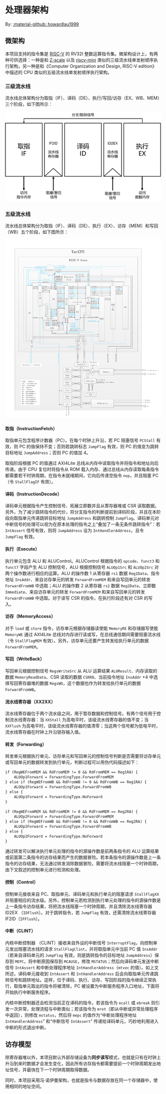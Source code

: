 # 处理器架构

By: [:material-github: howardlau1999](https://github.com/howardlau1999)

## 微架构

本项目支持的指令集是 [RISC-V](https://riscv.org/) 的 RV32I 整数运算指令集。微架构设计上，有两种可供选择：一种是和 [Z-scale](https://github.com/ucb-bar/zscale) 以及 [riscv-mini](https://github.com/ucb-bar/riscv-mini) 类似的三级流水线单发射顺序执行架构，另一种是和《Computer Organization and Design, RISC-V edition》中描述的 CPU 类似的五级流水线单发射顺序执行架构。

### 三级流水线

流水线总体架构分为取指（IF）、译码（DE）、执行/写回/访存（EX、WB、MEM）三个阶段，如下图所示：

![pipeline](images/pipeline.png)

### 五级流水线

流水线总体架构分为取指（IF）、译码（DE）、执行（EX）、访存（MEM）和写回（WB）五个阶段，如下图所示：

![pipeline](images/five_stage_pipeline_cpu_structure.png)

#### 取指（InstructionFetch）

取指单元包含程序计数器（PC）。在每个时钟上升沿，若 PC 阻塞信号 `PCStall` 有效，则 PC 的值保持不变；否则若跳转标志 `JumpFlag` 有效，则 PC 的值变为跳转目标地址 `JumpAddress`；否则 PC 的值加 4。

取指阶段根据 PC 的值通过 AXI4Lite 总线从内存中读取指令并将指令和地址向后传递。由于 CPU 复位时将指令从 ROM 载入内存、通过总线从内存读取每条指令都需要若干时钟周期，在指令未就绪期间，它向后传递空指令 `nop`，并且阻塞 PC（令 `StallFlagIF` 有效）。

#### 译码（InstructionDecode）

译码单元根据指令产生控制信号、拓展立即数并且从寄存器堆或 CSR 读取数据。另外，为了减少跳转指令的代价，将分支指令的判断提前到译码阶段，并且在本阶段向取指单元传递跳转目标地址 `JumpAddress` 和跳转控制 `JumpFlag`。译码单元对中断信号的处理可以视为在原本处理的指令之上“叠加了一条无条件跳转指令”：若 `IntAssert` 信号有效，则将 `JumpAddress` 设为 `IntHandlerAddress`，且令 `JumpFlag` 有效。

#### 执行（Execute）

执行单元包含 ALU 和 ALUControl。ALUControl 根据指令的 `opcode`、`funct3` 和 `funct7` 字段产生 ALU 控制信号，ALU 根据控制信号 `ALUOp1Src` 和 `ALUOp2Src` 对两个操作数进行相应的运算。ALU 的操作数 1 从寄存器 `rs1` 数据 `Reg1Data`、指令地址 `InsAddr`、来自访存单元的转发 `ForwardFromMEM` 和来自写回单元的转发 `ForwardFromWB` 中选取；ALU 的操作数 2 从寄存器 `rs2` 数据 `Reg2Data`、立即数 `Immediate`、来自访存单元的转发 `ForwardFromMEM` 和来自写回单元的转发 `ForwardFromWB` 中选取。对于读写 CSR 的指令，在执行阶段还有对 CSR 的写入。

#### 访存（MemoryAccess）

对于 `load` 或 `store` 指令，访存单元根据存储器读使能 `MemoryRE` 和存储器写使能 `MemoryWE` 通过 AXI4Lite 总线对内存进行读或写，在总线通信期间需要阻塞流水线（令 `StallFlagMEM` 有效）。另外，访存单元还要产生转发给执行单元的数据 `ForwardFromMEM`。

#### 写回（WriteBack）

写回单元根据控制信号 `RegsWriteSrc` 从 ALU 运算结果 `ALUResult`、内存读取的数据 `MemoryReadData`、CSR 读取的数据 `CSRRD`、当前指令地址 `InsAddr` +4 中选择写回寄存器堆的数据 `RegsWD`，这个数据也作为转发给执行单元的数据 `ForwardFromWB`。

#### 流水线寄存器（XX2XX）

流水线寄存器位于两个流水级之间，用于暂存数据和控制信号。有两个信号用于控制流水线寄存器：当 `XXStall` 为高电平时，该级流水线寄存器的值不变；当 `XXFlush` 为高电平时，该级流水线寄存器的值清零；当这两个信号都为低电平时，流水线寄存器在时钟上升沿锁存输入值。

#### 转发（Forwarding）

转发单元根据执行单元、访存单元和写回单元的控制信号判断是否需要将访存单元或写回单元的数据转发到执行单元，判断过程可以用伪代码描述如下：

```
if (RegWEFromMEM && RdFromMEM != 0 && RdFromMEM == Reg1RA) {
    ALUOp1Forward = ForwardingType.ForwardFromMEM
} else if (RegWEFromWB && RdFromWB != 0 && RdFromWB == Reg1RA) {
    ALUOp1Forward = ForwardingType.ForwardFromWB
} else {
    ALUOp1Forward = ForwardingType.NoForward
}

if (RegWEFromMEM && RdFromMEM != 0 && RdFromMEM == Reg2RA) {
    ALUOp2Forward = ForwardingType.ForwardFromMEM
} else if (RegWEFromWB && RdFromWB != 0 && RdFromWB == Reg2RA) {
    ALUOp2Forward = ForwardingType.ForwardFromWB
} else {
    ALUOp2Forward = ForwardingType.NoForward
}
```

通过转发可以解决执行单元处理的指令的源操作数是前两条指令的 ALU 运算结果或前面第二条指令的访存结果而产生的数据冒险。若本条指令的源操作数是上一条指令的访存结果，无法通过转发消除数据冒险，需要将流水线阻塞一个时钟周期，由下文叙述的控制单元进行检测和处理。

#### 控制（Control）

控制单元接收来自 PC、取指单元、译码单元和执行单元的阻塞请求 `StallFlagXX` 并阻塞相应的流水级。另外，控制单元若检测到执行单元处理的指令的源操作数是上一条指令访存结果，将把流水线阻塞一个时钟周期，并且清除流水线寄存器 ID2EX （`IDFlush`）。对于跳转指令，若 `JumpFlag` 有效，还需清除流水线寄存器 IF2ID（`IFFlush`）。

#### 中断（CLINT）

内核中断控制器 （CLINT）接收来自外设的中断信号 `InterruptFlag`，向控制单元发出阻塞流水线的请求 `StallFlagClint`，并将取指单元中当前 PC 值 `InsAddr`（若来自译码单元的 `JumpFlag` 有效，则是跳转指令的目标地址 `JumpAddress`）保存到 `MEPC`，将中断原因保存到 `MCAUSE`，修改 `MSTATUS`；然后向译码单元发送中断信号 `IntAssert` 和中断处理程序地址 `IntHandlerAddress`（`mtvec` 的值）。如上文所述，译码单元接收到 `IntAssert` 和 `IntHandlerAddress` 后会向取指单元传递跳转信号和跳转地址。这样，位于译码、执行、访存、写回阶段的指令继续正常执行，取指单元取出的指令将被清除，PC 被设置为中断服务程序入口地址，下面将开始执行中断服务程序。

内核中断控制器还会检测当前正在译码的指令，若该指令为 `ecall` 或 `ebreak` 则引发一次异常，处理流程与中断类似；若该指令为 `mret`（即从中断或异常处理程序中返回），则修改 `mstatus`，然后将 `mepc` 的值作为“中断处理程序地址 `IntHandlerAddress`” 和“中断信号 `IntAssert`” 传递给译码单元，巧妙地利用进入中断的形式退出中断。

## 访存模型

除寄存器堆以外，本项目默认外部存储设备为**同步读写**模式，也就是只有在时钟上升沿到来时数据才会发生变化，因此所有访存指令都需要提前一个时钟周期发出地址信号，并最快在下一个时钟周期取得数据。

同时，本项目采用冯·诺伊曼架构，也就是指令与数据存放在同一个存储器中，使用相同的地址空间。